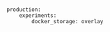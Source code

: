 <!-- usedin: [ _includes/_inlines/Deployment/common/building-a-manifest-file] - layout:code post: building-a-manifest-file_test-experimental-features -->

```

production:
    experiments:
        docker_storage: overlay

```
